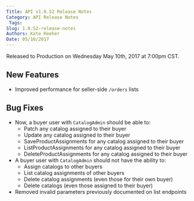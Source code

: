 ```yaml
---
Title: API v1.0.52 Release Notes
Category: API Release Notes
 Tags: 
Slug: 1.0.52-release-notes
Authors: Kate Reeher
Date: 05/10/2017
---
```


Released to Production on Wednesday May 10th, 2017 at 7:00pm CST.

## New Features
- Improved performance for seller-side `/orders` lists


## Bug Fixes

- Now, a buyer user with `CatalogAdmin` should be able to:
    * Patch any catalog assigned to their buyer
    * Update any catalog assigned to their buyer
    * SaveProductAssignments for any catalog assigned to their buyer
    * ListProductAssignments for any catalog assigned to their buyer
    * DeleteProductAssignments for any catalog assigned to their buyer
- A buyer user with `CatalogAdmin` should not have the ability to:
    * Assign catalogs to other buyers
    * List catalog assignments of other buyers
    * Delete catalog assignments (even those for their own buyer)
    * Delete catalogs (even those assigned to their buyer)
- Removed invalid parameters previously documented on list endpoints
